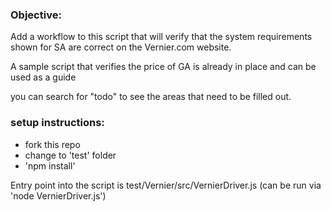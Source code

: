 ### Objective:
Add a workflow to this script that will verify that the system requirements shown for SA are correct on the Vernier.com website.

A sample script that verifies the price of GA is already in place and can be used as a guide

you can search for "todo" to see the areas that need to be filled out.




### setup instructions:
- fork this repo
- change to 'test' folder
- 'npm install'

Entry point into the script is test/Vernier/src/VernierDriver.js (can be run via 'node VernierDriver.js')



